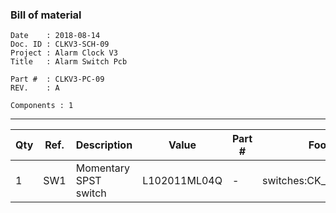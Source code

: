 ### Bill of material ###

```
Date    : 2018-08-14
Doc. ID : CLKV3-SCH-09
Project : Alarm Clock V3
Title   : Alarm Switch Pcb

Part #  : CLKV3-PC-09
REV.    : A

Components : 1
```

------------------------------------------------------------------------------------------------------------------------


| Qty | Ref. | Description           | Value        | Part # | Footprint               |
|-----|------|-----------------------|--------------|--------|-------------------------|
| 1   | SW1  | Momentary SPST switch | L102011ML04Q | -      | switches:CK_L102XXXML04 |
